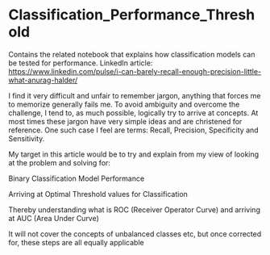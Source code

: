 # Classification_Performance_Threshold
Contains the related notebook that explains how classification models can be tested for performance. LinkedIn article: https://www.linkedin.com/pulse/i-can-barely-recall-enough-precision-little-what-anurag-halder/

I find it very difficult and unfair to remember jargon, anything that forces me to memorize generally fails me. To avoid ambiguity and overcome the challenge, I tend to, as much possible, logically try to arrive at concepts. At most times these jargon have very simple ideas and are christened for reference. One such case I feel are terms: Recall, Precision, Specificity and Sensitivity.

My target in this article would be to try and explain from my view of looking at the problem and solving for:

Binary Classification Model Performance

Arriving at Optimal Threshold values for Classification

Thereby understanding what is ROC (Receiver Operator Curve) and arriving at AUC (Area Under Curve)

It will not cover the concepts of unbalanced classes etc, but once corrected for, these steps are all equally applicable
